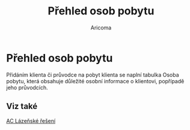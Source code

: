 ﻿---
    title: "Přehled osob pobytu"
    author: Aricoma
    ms.date: 04/30/2018
    ms.topic: article
    ms.prod: dynamics-nav-2017
    ms.contentlocale: cs-cz
    ms.lasthandoff: 04/30/2018
---

# Přehled osob pobytu

Přidáním klienta či průvodce na pobyt klienta se naplní tabulka Osoba pobytu, která obsahuje důležité osobní informace o klientovi, popřípadě jeho průvodcích. 


## <a name="see-also"></a>Viz také
[AC Lázeňské řešení](spa-solution.md)